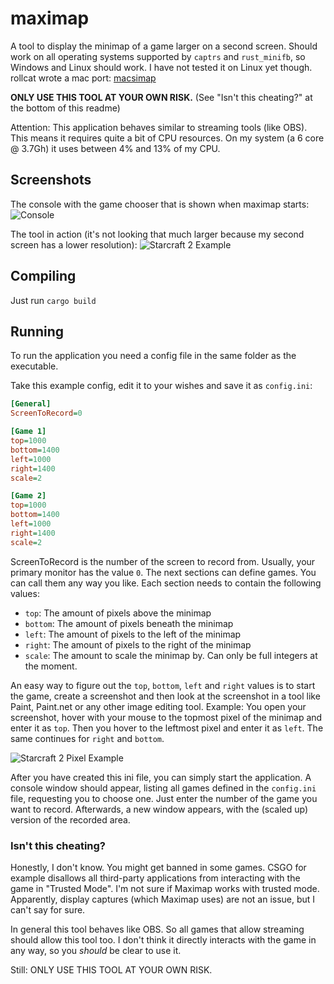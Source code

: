 # maximap
A tool to display the minimap of a game larger on a second screen. Should work on all operating systems supported by `captrs` and `rust_minifb`, so Windows and Linux should work. I have not tested it on Linux yet though. rollcat wrote a mac port: [macsimap](https://github.com/rollcat/macsimap)

__ONLY USE THIS TOOL AT YOUR OWN RISK.__ (See "Isn't this cheating?" at the bottom of this readme)

Attention: This application behaves similar to streaming tools (like OBS). This means it requires quite a bit of CPU resources. On my system (a 6 core @ 3.7Gh) it uses between 4% and 13% of my CPU.

## Screenshots

The console with the game chooser that is shown when maximap starts:
![Console](https://user-images.githubusercontent.com/1176206/103399783-ee210c00-4b42-11eb-8611-7c3fa581c333.png)

The tool in action (it's not looking that much larger because my second screen has a lower resolution):
![Starcraft 2 Example](https://user-images.githubusercontent.com/1176206/103399804-0729bd00-4b43-11eb-9ad0-00db17522c4b.png)

## Compiling
Just run `cargo build`

## Running
To run the application you need a config file in the same folder as the executable.

Take this example config, edit it to your wishes and save it as `config.ini`:

```INI
[General]
ScreenToRecord=0

[Game 1]
top=1000
bottom=1400
left=1000
right=1400
scale=2

[Game 2]
top=1000
bottom=1400
left=1000
right=1400
scale=2
```

ScreenToRecord is the number of the screen to record from. Usually, your primary monitor has the value `0`.
The next sections can define games. You can call them any way you like. Each section needs to contain the following values:

* `top`: The amount of pixels above the minimap
* `bottom`: The amount of pixels beneath the minimap
* `left`: The amount of pixels to the left of the minimap
* `right`: The amount of pixels to the right of the minimap
* `scale`: The amount to scale the minimap by. Can only be full integers at the moment.

An easy way to figure out the `top`, `bottom`, `left` and `right` values is to start the game, create a screenshot and then look at the screenshot in a tool like Paint, Paint.net or any other image editing tool.
Example: You open your screenshot, hover with your mouse to the topmost pixel of the minimap and enter it as `top`. Then you hover to the leftmost pixel and enter it as `left`. The same continues for `right` and `bottom`.

![Starcraft 2 Pixel Example](https://user-images.githubusercontent.com/1176206/103456931-1fdcd300-4cfb-11eb-880d-7f1fbea43815.png)

After you have created this ini file, you can simply start the application. A console window should appear, listing all games defined in the `config.ini` file, requesting you to choose one. Just enter the number of the game you want to record.
Afterwards, a new window appears, with the (scaled up) version of the recorded area.

### Isn't this cheating?
Honestly, I don't know. You might get banned in some games. CSGO for example disallows all third-party applications from interacting with the game in "Trusted Mode". I'm not sure if Maximap works with trusted mode. Apparently, display captures (which Maximap uses) are not an issue, but I can't say for sure.

In general this tool behaves like OBS. So all games that allow streaming should allow this tool too. I don't think it directly interacts with the game in any way, so you _should_ be clear to use it.

Still:
ONLY USE THIS TOOL AT YOUR OWN RISK.
